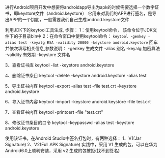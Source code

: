 进行Android项目开发中想要将androidapp导出为apk的时候需要选择一个数字证书，即keystore文件（android.keystore）
它用来对我们的APP进行签名，是导出APP的一个钥匙，一般需要我们自己生成android.keystore文件

利用JDK下的keytool工具生成, 步骤：
1：使用keytool命令， 该命令位于JDK文件下的子目录bin中
2：在命令窗口中使用keytool命令：
    ```
    keytool -genkey -alias test -keyalg RSA -validity 20000 -keystore android.keystore
    ```
    回车并依次填写相关信息,参数说明：
    -genkey 生成文件
    -alias 别名
    -keyalg 加密算法
    -validity 有效期
    -keystore 文件名

3、查看证书库
    keytool -list -keystore android.keystore

4、删除证书条目
    keytool -delete -keystore android.keystore -alias test

5、导出证书内容
    keytool -export -alias test -file test.crt -keystore android.keystore

6、导入证书内容
    keytool -import -keystore android.keystore -file test.crt 

7、查看证书内容
    keytool -printcert -file "test.crt"   

8、修改证书条目的口令
    keytool -keypasswd -alias test -keystore android.keystore 

使用该证书，在Android Studio中签名打包时，有两种选择：
1、V1(Jar Signature)
2、V2(Full APK Signature)
实践中，采用 V1 生成的包，可以在华为Android6.0上顺利安装，采用 v2 生成的包被拒(找不到签名)
